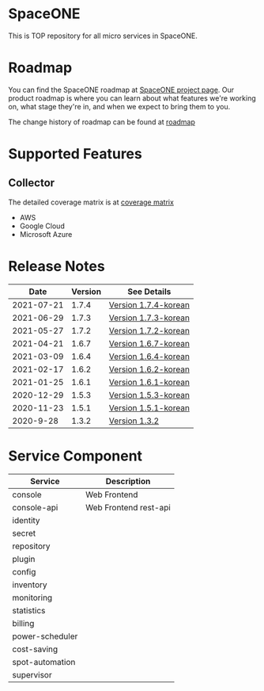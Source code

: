 # SpaceONE

This is TOP repository for all micro services in SpaceONE.

# Roadmap

You can find the SpaceONE roadmap at [SpaceONE project page](https://github.com/spaceone-dev/spaceone/projects/1).
Our product roadmap is where you can learn about what features we're working on, what stage they're in, 
and when we expect to bring them to you.

The change history of roadmap can be found at [roadmap](./roadmap.md)

# Supported Features

## Collector

The detailed coverage matrix is at [coverage matrix](./docs/collector_coverage.md)

* AWS
* Google Cloud
* Microsoft Azure

# Release Notes

| Date        |  Version   | See Details  |
| ---         | ----       | ----         |
| 2021-07-21  | 1.7.4      | [Version 1.7.4-korean](./release_notes/ko/version_1.7.4.md)|
| 2021-06-29  | 1.7.3      | [Version 1.7.3-korean](./release_notes/ko/version_1.7.3.md)|
| 2021-05-27  | 1.7.2      | [Version 1.7.2-korean](./release_notes/ko/version_1.7.2.md)|
| 2021-04-21  | 1.6.7      | [Version 1.6.7-korean](./release_notes/ko/version_1.6.7.md)|
| 2021-03-09  | 1.6.4      | [Version 1.6.4-korean](./release_notes/ko/version_1.6.4.md)|
| 2021-02-17  | 1.6.2      | [Version 1.6.2-korean](./release_notes/ko/version_1.6.2.md)|
| 2021-01-25  | 1.6.1      | [Version 1.6.1-korean](./release_notes/ko/version_1.6.1.md)|
| 2020-12-29  | 1.5.3      | [Version 1.5.3-korean](./release_notes/ko/version_1.5.3.md)|
| 2020-11-23  | 1.5.1      | [Version 1.5.1-korean](./release_notes/ko/version_1.5.1.md)|
| 2020-9-28   | 1.3.2      | [Version 1.3.2](./release_notes/en/version_1.3.2.md) |

# Service Component

| Service	| Description           	|
| ---           | ---                           |
| console       | Web Frontend                  |
| console-api   | Web Frontend rest-api         |
| identity      |                               |
| secret        |                               |
| repository    |                               |
| plugin        |                               |
| config        |                               |
| inventory     |                               |
| monitoring    |                               |
| statistics    |                               |
| billing       |                               |
| power-scheduler |                             |
| cost-saving   |                               |
| spot-automation |                             |
| supervisor    |                               |

